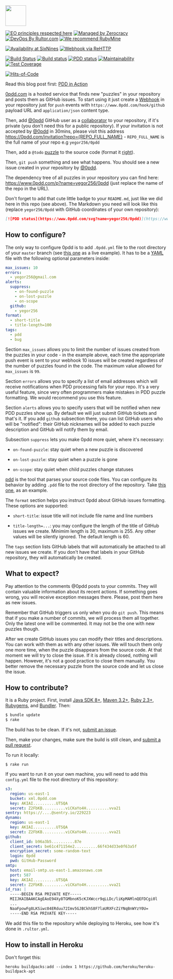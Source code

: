 <img src="https://avatars2.githubusercontent.com/u/24456188" width="64px" height="64px"/>

[![EO principles respected here](https://www.elegantobjects.org/badge.svg)](https://www.elegantobjects.org)
[![Managed by Zerocracy](https://www.0crat.com/badge/C3T46CUJJ.svg)](https://www.0crat.com/p/C3T46CUJJ)
[![DevOps By Rultor.com](https://www.rultor.com/b/yegor256/0pdd)](https://www.rultor.com/p/yegor256/0pdd)
[![We recommend RubyMine](https://www.elegantobjects.org/rubymine.svg)](https://www.jetbrains.com/ruby/)

[![Availability at SixNines](https://www.sixnines.io/b/574a)](https://www.sixnines.io/h/574a)
[![Webhook via ReHTTP](https://www.rehttp.net/b?u=http%3A%2F%2Fwww.0pdd.com%2Fhook%2Fgithub)](https://www.rehttp.net/i?u=http%3A%2F%2Fwww.0pdd.com%2Fhook%2Fgithub)

[![Build Status](https://travis-ci.org/yegor256/0pdd.svg)](https://travis-ci.org/yegor256/0pdd)
[![Build status](https://ci.appveyor.com/api/projects/status/j84qweo34e11rprr?svg=true)](https://ci.appveyor.com/project/yegor256/0pdd)
[![PDD status](https://www.0pdd.com/svg?name=yegor256/0pdd)](https://www.0pdd.com/p?name=yegor256/0pdd)
[![Maintainability](https://api.codeclimate.com/v1/badges/7462387124cf5f9b8ef8/maintainability)](https://codeclimate.com/github/yegor256/0pdd/maintainability)
[![Test Coverage](https://img.shields.io/codecov/c/github/yegor256/0pdd.svg)](https://codecov.io/github/yegor256/0pdd?branch=master)

[![Hits-of-Code](https://hitsofcode.com/github/yegor256/0pdd)](https://hitsofcode.com/view/github/yegor256/0pdd)

Read this blog post first: [PDD in Action](https://www.yegor256.com/2017/04/05/pdd-in-action.html)

[0pdd.com](https://www.0pdd.com) is a hosted service that
finds new "puzzles" in your repository and posts them as GitHub
issues. To start using it just create a
[Webhook](https://developer.github.com/webhooks/creating/) in your repository
just for `push` events  with `https://www.0pdd.com/hook/github` payload URL and
`application/json` content type.

Then, add [@0pdd](https://github.com/0pdd) GitHub user as a
[collaborator](https://help.github.com/articles/inviting-collaborators-to-a-personal-repository/)
to your repository, if it's private
(you don't need this for a public repository). If your invitation is not accepted by [@0pdd](https://github.com/0pdd) in 30mins, please visit this address https://0pdd.com/invitation?repo={REPO_FULL_NAME} - `REPO_FULL_NAME` is the full name of your repo e.g `yegor256/0pdd`

Then, add a `@todo` [puzzle](https://www.yegor256.com/2009/03/04/pdd.html)
to the source code (format it [right](https://github.com/teamed/pdd)).

Then, `git push` something and see what happens. You should see a new
issue created in your repository by [@0pdd](https://github.com/0pdd).

The dependency tree of all puzzles in your repository you can find
here: https://www.0pdd.com/p?name=yegor256/0pdd (just replace the name
of the repo in the URL).

Don't forget to add that cute little badge to your `README.md`, just
like we did here in this repo (see above). The Markdown you need
will look like this (replace `yegor256/0pdd` with GitHub coordinates
of your own repository):

```markdown
[![PDD status](https://www.0pdd.com/svg?name=yegor256/0pdd)](https://www.0pdd.com/p?name=yegor256/0pdd)
```

## How to configure?

The only way to configure 0pdd is to add `.0pdd.yml` file to the
root directory of your `master` branch (see [this one](https://github.com/yegor256/0pdd/blob/master/.0pdd.yml) as a live example).
It has to be a [YAML](https://en.wikipedia.org/wiki/YAML) file with the following
optional parameters inside:

```yaml
max_issues: 10
errors:
  - yegor256@gmail.com
alerts:
  suppress:
    - on-found-puzzle
    - on-lost-puzzle
    - on-scope
  github:
    - yegor256
format:
  - short-title
  - title-length=100
tags:
  - pdd
  - bug
```

Section `max_issues` allows you to limit the number of issues created from the puzzles in your code - in the example above, each time the appropriate push event is sent to your webhook 10 issues will be created regardless of the number of puzzles found in the code. The maximum value allowed for `max_issues` is `99`.

Section `errors` allows you to specify a list of email addresses which will
receive notifications when PDD processing fails for your repo. It's
a very useful feature, since very often programmers make
mistakes in PDD puzzle formatting. We would recommend you use this feature.

Section `alerts` allows you to specify users that will be notified when
new PDD puzzles show up. By default we will just submit GitHub tickets
and that's it. If you add `github` subsection there, you can list GitHub
users who will be "notified": their GitHub nicknames will be added to
each puzzle description and GitHub will notify them by email.

Subsection `suppress` lets you make 0pdd more quiet, where it's necessary:

  * `on-found-puzzle`: stay quiet when a new puzzle is discovered

  * `on-lost-puzzle`: stay quiet when a puzzle is gone

  * `on-scope`: stay quiet when child puzzles change statuses

[pdd](https://github.com/yegor256/pdd) is the tool that parses your source
code files. You can configure its behavior by adding `.pdd` file to the
root directory of the repository. Take
[this one](https://github.com/yegor256/0pdd/blob/master/.pdd), as an example.

The `format` section helps you instruct 0pdd about GitHub issues formatting.
These options are supported:

  * `short-title`: issue title will not include file name and line numbers

  * `title-length=...`: you may configure the length of the title of GitHub
    issues we create. Minimim length is 30, maximum is 255. Any other values
    will be silently ignored. The default length is 60.

The `tags` section lists GitHub labels that will automatically be attached
to all new issues we create. If you don't have that labels in your GitHub
repository, they will automatically be created.

## What to expect?

Pay attention to the comments @0pdd posts to your commits. They will
contain valuable information about its recent actions. If something goes
wrong, you will receive exception messages there. Please, post them here
as new issues.

Remember that GitHub triggers us only when you do `git push`. This means that
if you make a number of commits, we will process them all together. Only the
latest one will be commented. It may not be the one with new puzzles though.

After we create GitHub issues you can modify their titles and descriptions. You
can work with them as with any other issues. We will touch them only one
more time, when the puzzle disappears from the source code. At that moment
we will try to close the issue. If it is already closed, nothing will happen.
However, it's not a good practice to close them manually. You better remove
the necessary puzzle from the source code and let us close the issue.

## How to contribute?

It is a Ruby project.
First, install
[Java SDK 8+](https://www.oracle.com/technetwork/java/javase/downloads/jdk8-downloads-2133151.html),
[Maven 3.2+](https://maven.apache.org/),
[Ruby 2.3+](https://www.ruby-lang.org/en/documentation/installation/),
[Rubygems](https://rubygems.org/pages/download),
and
[Bundler](https://bundler.io/).
Then:

```bash
$ bundle update
$ rake
```

The build has to be clean. If it's not, [submit an issue](https://github.com/yegor256/0pdd/issues).

Then, make your changes, make sure the build is still clean,
and [submit a pull request](https://www.yegor256.com/2014/04/15/github-guidelines.html).

To run it locally:

```
$ rake run
```

If you want to run it on your own machine, you will need to add this
`config.yml` file to the root directory of this repository:

```yaml
s3:
  region: us-east-1
  bucket: xml.0pdd.com
  key: AKIAI..........UTSQA
  secret: Z2FbKB..........viCKaYo4H..........vva21
sentry: https://....@sentry.io/229223
dynamo:
  region: us-east-1
  key: AKIAI..........UTSQA
  secret: Z2FbKB..........viCKaYo4H..........vva21
github:
  client_id: b96a3b5..........87e
  client_secret: be61c471154e2..........66f434d33e0f63a5f
  encryption_secret: some-random-text
  login: 0pdd
  pwd: GitHub-Password
smtp:
  host: email-smtp.us-east-1.amazonaws.com
  port: 587
  key: AKIAI..........UTSQA
  secret: Z2FbKB..........viCKaYo4H..........vva21
id_rsa: |
  -----BEGIN RSA PRIVATE KEY-----
  MIIJKAIBAAKCAgEAoE94Xy8TGMbnoK5cKJXWccr9qLLDc/liKpMAMlnQEFDCgi0l
  ...
  NaaFpowFg8LKSiwc04ERduu72Imv5GJBCkhS8F7laURXFcZiYNqBnWYzY0U=
  -----END RSA PRIVATE KEY-----
```

We add this file to the repository while deploying to Heroku,
see how it's done in `.rultor.yml`.

## How to install in Heroku

Don't forget this:

```
heroku buildpacks:add --index 1 https://github.com/heroku/heroku-buildpack-apt
```
